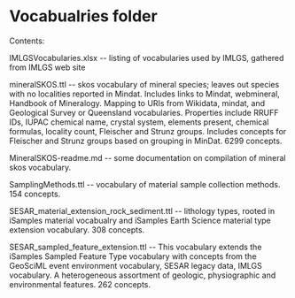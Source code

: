 # Vocabualries folder

Contents:

IMLGSVocabularies.xlsx  -- listing of vocabularies used by IMLGS, gathered from IMLGS web site

mineralSKOS.ttl -- skos vocabulary of mineral species; leaves out species with no localities reported in Mindat. Includes links to Mindat, webmineral, Handbook of Mineralogy. Mapping to URIs from Wikidata, mindat, and Geological Survey or Queensland vocabularies. Properties include RRUFF IDs, IUPAC chemical name,  crystal system, elements present, chemical formulas, locality count, Fleischer and Strunz groups. Includes concepts for Fleischer and Strunz groups based on grouping in MinDat. 6299 concepts. 

MineralSKOS-readme.md -- some documentation on compilation of mineral skos vocabulary.

SamplingMethods.ttl -- vocabulary of material sample collection methods. 154 concepts. 

SESAR_material_extension_rock_sediment.ttl -- lithology types, rooted in iSamples material vocabualry and iSamples Earth Science material type extension vocabulary. 308 concepts.

SESAR_sampled_feature_extension.ttl -- This vocabulary extends the iSamples Sampled Feature Type vocabulary with concepts from the GeoSciML event environment vocabulary, SESAR legacy data, IMLGS vocabulary.  A heterogeneous assortment of geologic, physiographic and environmental features. 262 concepts. 

